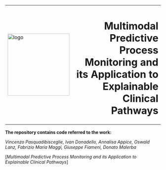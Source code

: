 <table border="0">
  <tr>
    <td valign="middle" width="200">
  <img src="https://github.com/user-attachments/assets/7f6f1a68-a566-41b9-a074-605342f220c6" alt="logo" style="width:200px;"/>
    </td>
    <td align="right" valign="middle">
      <h1>Multimodal Predictive Process Monitoring and its Application to Explainable Clinical Pathways</h1>
    </td>
  </tr>
</table>

**The repository contains code referred to the work:**

*Vincenzo Pasquadibisceglie, Ivan Donadello, Annalisa Appice, Oswald Lanz, Fabrizio Maria Maggi, Giuseppe Fiameni, Donato Malerba*


[*Multimodal Predictive Process Monitoring and its Application to Explainable Clinical Pathways*]
